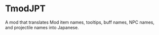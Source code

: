 # TmodJPT
A mod that translates Mod item names, tooltips, buff names, NPC names, and projectile names into Japanese.
